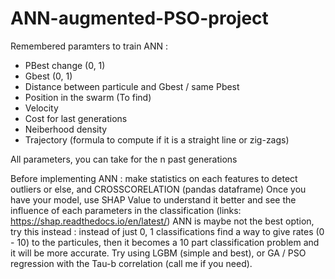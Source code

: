 # ANN-augmented-PSO-project

Remembered paramters to train ANN :
- PBest change (0, 1)
- Gbest (0, 1)
- Distance between particule and Gbest / same Pbest
- Position in the swarm (To find)
- Velocity
- Cost for last generations
- Neiberhood density
- Trajectory (formula to compute if it is a straight line or zig-zags)

All parameters, you can take for the n past generations

Before implementing ANN : make statistics on each features to detect outliers or else, and CROSSCORELATION (pandas dataframe)
Once you have your model, use SHAP Value to understand it better and see the influence of each parameters in the classification (links: https://shap.readthedocs.io/en/latest/)
ANN is maybe not the best option, try this instead : instead of just 0, 1 classifications find a way to give rates (0 - 10) to the particules, then it becomes a 10 part classification problem and it will be more accurate.
Try using LGBM (simple and best), or GA / PSO regression with the Tau-b correlation (call me if you need).